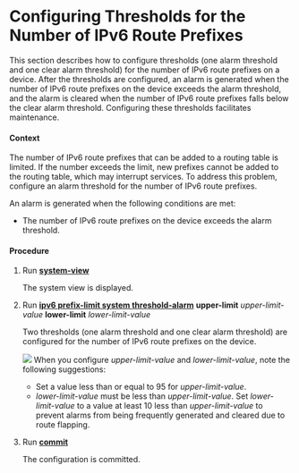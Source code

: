 Configuring Thresholds for the Number of IPv6 Route Prefixes
============================================================

This section describes how to configure thresholds (one alarm threshold and one clear alarm threshold) for the number of IPv6 route prefixes on a device. After the thresholds are configured, an alarm is generated when the number of IPv6 route prefixes on the device exceeds the alarm threshold, and the alarm is cleared when the number of IPv6 route prefixes falls below the clear alarm threshold. Configuring these thresholds facilitates maintenance.

#### Context

The number of IPv6 route prefixes that can be added to a routing table is limited. If the number exceeds the limit, new prefixes cannot be added to the routing table, which may interrupt services. To address this problem, configure an alarm threshold for the number of IPv6 route prefixes.

An alarm is generated when the following conditions are met:

* The number of IPv6 route prefixes on the device exceeds the alarm threshold.

#### Procedure

1. Run [**system-view**](cmdqueryname=system-view)
   
   
   
   The system view is displayed.
2. Run [**ipv6 prefix-limit system threshold-alarm**](cmdqueryname=ipv6+prefix-limit+system+threshold-alarm) **upper-limit** *upper-limit-value* **lower-limit** *lower-limit-value*
   
   
   
   Two thresholds (one alarm threshold and one clear alarm threshold) are configured for the number of IPv6 route prefixes on the device.
   
   
   
   ![](../../../../public_sys-resources/note_3.0-en-us.png) When you configure *upper-limit-value* and *lower-limit-value*, note the following suggestions:
   * Set a value less than or equal to 95 for *upper-limit-value*.
   * *lower-limit-value* must be less than *upper-limit-value*. Set *lower-limit-value* to a value at least 10 less than *upper-limit-value* to prevent alarms from being frequently generated and cleared due to route flapping.
3. Run [**commit**](cmdqueryname=commit)
   
   
   
   The configuration is committed.
